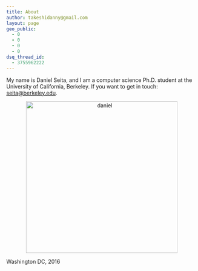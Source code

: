 ```yaml
---
title: About
author: takeshidanny@gmail.com
layout: page
geo_public:
  - 0
  - 0
  - 0
  - 0
dsq_thread_id:
  - 3755962222
---
```


My name is Daniel Seita, and I am a computer science Ph.D. student at the University of California,
Berkeley. If you want to get in touch: seita@berkeley.edu.

<p style="text-align:center;">
<img src="{{site.url}}/assets/daniel_seita_washington_june_2016.jpg" height="400" width="400"
alt="daniel"><br>

Washington DC, 2016
</p>

